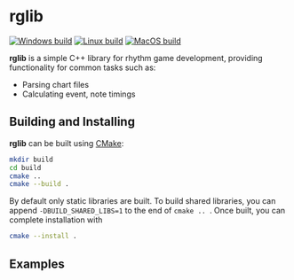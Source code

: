 # rglib

[![Windows build](https://github.com/vsieplus/rglib/actions/workflows/cmake-windows-release.yml/badge.svg)](https://github.com/vsieplus/rglib/actions/workflows/cmake-windows-release.yml)
[![Linux build](https://github.com/vsieplus/rglib/actions/workflows/cmake-linux-release.yml/badge.svg)](https://github.com/vsieplus/rglib/actions/workflows/cmake-linux-release.yml)
[![MacOS build](https://github.com/vsieplus/rglib/actions/workflows/cmake-macos-release.yml/badge.svg)](https://github.com/vsieplus/rglib/actions/workflows/cmake-macos-release.yml)

**rglib** is a simple C++ library for rhythm game development, providing functionality for common tasks such as:

* Parsing chart files
* Calculating event, note timings

## Building and Installing

**rglib** can be built using [CMake](https://cmake.org/):

```bash
mkdir build
cd build
cmake ..
cmake --build .
```

By default only static libraries are built. To build shared libraries, you can append `-DBUILD_SHARED_LIBS=1` to the end of `cmake .. `. Once built, you can complete installation with

```bash
cmake --install .
```

## Examples

```cpp

```

